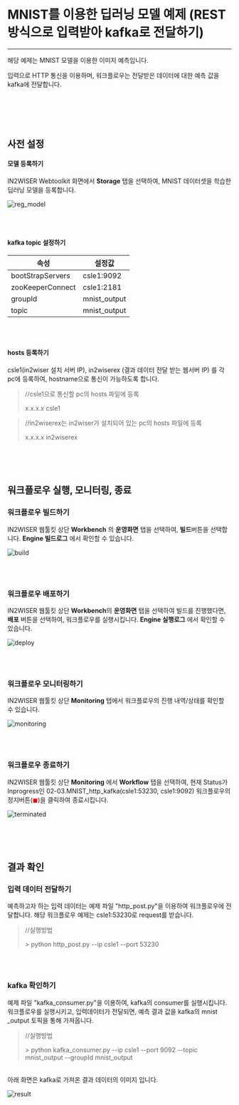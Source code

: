 # MNIST를 이용한 딥러닝 모델 예제 (REST방식으로 입력받아 kafka로 전달하기) 

---

해당 예제는 MNIST 모델을 이용한 이미지 예측입니다. 

입력으로 HTTP 통신을 이용하며, 워크플로우는 전달받은 데이터에 대한 예측 값을 kafka에 전달합니다.

<br/><br/>

<br/>


## 사전 설정

<h4>모델 등록하기</h4>

IN2WISER Webtoolkit 화면에서 <b>Storage</b> 탭을 선택하여, MNIST 데이터셋을 학습한 딥러닝 모델을 등록합니다.

![reg_model](./images/2.2.2.3.reg_model.png)

<br/><br/>

<h4>kafka topic 설정하기</h4>

| 속성             | 설정값       |
| ---------------- | ------------ |
| bootStrapServers | csle1:9092   |
| zooKeeperConnect | csle1:2181   |
| groupId          | mnist_output |
| topic            | mnist_output |

<br/><br/>

<h4>hosts 등록하기</h4>

csle1(in2wiser 설치 서버 IP), in2wiserex (결과 데이터 전달 받는 웹서버 IP) 를 각 pc에 등록하여, hostname으로 통신이 가능하도록 합니다.

>//csle1으로 통신할 pc의 hosts 파일에 등록
>
>x.x.x.x	csle1



>//in2wiserex는 in2wiser가 설치되어 있는 pc의 hosts 파일에 등록
>
>x.x.x.x	in2wiserex

<br/><br/><br/>

## 워크플로우 실행, 모니터링, 종료

<h3>워크플로우 빌드하기</h3>

IN2WISER 웹툴킷 상단 <b>Workbench</b> 의 <b>운영화면</b> 탭을 선택하여, <b>빌드</b>버튼을 선택합니다. <b>Engine 빌드로그</b> 에서 확인할 수 있습니다.

![build](./images/2.2.2.3.build.png)

<br/><br/>

<h3>워크플로우 배포하기</h3>

IN2WISER 웹툴킷 상단 <b>Workbench</b>의 <b>운영화면</b> 탭을 선택하여 빌드를 진행했다면, <b>배포</b> 버튼을 선택하여, 워크플로우를 실행시킵니다.  <b>Engine 실행로그</b> 에서 확인할 수 있습니다.

![deploy](./images/2.2.2.3.deploy.png)

<br/><br/>

<h3>워크플로우 모니터링하기</h3>

IN2WISER 웹툴킷 상단 <b>Monitoring</b> 탭에서 워크플로우의 진행 내역/상태를 확인할 수 있습니다.

![monitoring](./images/2.2.2.3.monitoring.png)

<br/><br/>

<h3>워크플로우 종료하기</h3>

IN2WISER  웹툴킷 상단 <b>Monitoring</b> 에서 <b>Workflow</b> 탭을 선택하여, 현재 Status가 Inprogress인 02-03.MNIST_http_kafka(csle1:53230, csle1:9092) 워크플로우의 정지버튼(<span style="color:red">&#9724;</span>)을 클릭하여 종료시킵니다.

![terminated](./images/2.2.2.3.terminated.png)

<br/><br/><br/>

## 결과 확인


<h3> 입력 데이터 전달하기</h3>

예측하고자 하는 입력 데이터는 예제 파일 "http_post.py"을 이용하여 워크플로우에 전달합니다. 해당 워크플로우 예제는 csle1:53230로 request를 받습니다.<br/>

> //실행방법
>
> \> python http_post.py --ip csle1 --port 53230

<br/><br/>

<h3>kafka 확인하기</h3>

예제 파일 "kafka_consumer.py"을 이용하여, kafka의 consumer를 실행시킵니다.  워크플로우를 실행시키고, 입력데이터가 전달되면, 예측 결과 값을 kafka의 mnist _output 토픽을 통해 가져옵니다.

> //실행방법
>
> \> python kafka_consumer.py --ip csle1 --port 9092 --topic mnist_output --groupId mnist_output

<br/>아래 화면은 kafka로 가져온 결과 데이터의 이미지 입니다.

![result](./images/2.2.2.3.result.png)

<br/>

<br/>

<br/>

